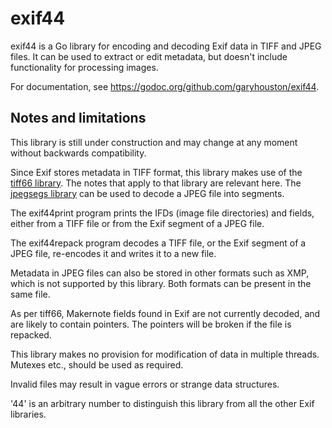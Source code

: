 # exif44
exif44 is a Go library for encoding and decoding Exif data in TIFF and JPEG files. It can be used to extract or edit metadata, but doesn't include functionality for processing images.

For documentation, see https://godoc.org/github.com/garyhouston/exif44.

## Notes and limitations
This library is still under construction and may change at any moment without backwards compatibility.

Since Exif stores metadata in TIFF format, this library makes use of the [tiff66 library](https://github.com/garyhouston/tiff66). The notes that apply to that library are relevant here. The [jpegsegs library](https://github.com/garyhouston/jpegsegs) can be used to decode a JPEG file into segments.

The exif44print program prints the IFDs (image file directories) and fields, either from a TIFF file or from the Exif segment of a JPEG file.

The exif44repack program decodes a TIFF file, or the Exif segment of a JPEG file, re-encodes it and writes it to a new file.

Metadata in JPEG files can also be stored in other formats such as XMP, which is not supported by this library. Both formats can be present in the same file.

As per tiff66, Makernote fields found in Exif are not currently decoded, and are likely to contain pointers. The pointers will be broken if the file is repacked.

This library makes no provision for modification of data in multiple threads. Mutexes etc., should be used as required.

Invalid files may result in vague errors or strange data structures.

'44' is an arbitrary number to distinguish this library from all the other Exif libraries.
